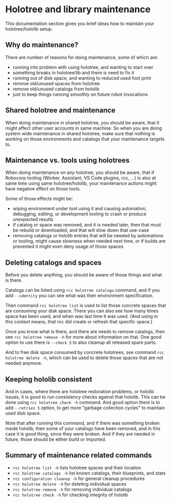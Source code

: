 # Holotree and library maintenance

This documentation section gives you brief ideas how to maintain your
holotree/hololib setup.

## Why do maintenance?

There are number of reasons for doing maintenance, some of which are:

- running into problem with using holotree, and wanting to start over
- something breaks in holotree/lib and there is need to fix it
- running out of disk space, and wanting to reduced used foot print
- remove old/unused spaces from holotree
- remove old/unused catalogs from hololib
- just to keep things running smoothly on future robot invocations

## Shared holotree and maintenance

When doing maintenance in shared holotree, you should be aware, that it might
affect other user accounts in same machine. So when you are doing system wide
maintenance in shared holotree, make sure that nothing is working on those
environments and catalogs that your maintenance targets to.

## Maintenance vs. tools using holotrees

When doing maintenance on any holotree, you should be aware, that if Robocorp
tooling (Worker, Assistant, VS Code plugins, rcc, ...) is
also at same time using same holotree/hololib, your maintenance actions might
have negative effect on those tools.

Some of those effects might be:

- wiping environment under tool using it and causing automation, debugging,
  editing, or development tooling to crash or produce unexpected results
- if catalog or space was removed, and it is needed later, then that must
  be rebuild or downloaded, and that will slow down that use-case
- removing catalogs or hololib entries that will be needed by automations
  or tooling, might cause slowness when needed next time, or if builds are
  prevented it might even deny usage of those spaces

## Deleting catalogs and spaces

Before you delete anything, you should be aware of those things and what is
there.

Catalogs can be listed using `rcc holotree catalogs` command, and
if you add `--identity` you can see what was their environment specification.

Then command `rcc holotree list` is used to list those concrete spaces that
are consuming your disk space. There you can also see how many times space
has been used, and when was last time it was used. (And using in this context
means, that rcc did create or refresh that specific space.)

Once you know what is there, and there are needs to remove catalogs, then
see `rcc holotree remove -h` for more about information on that. One good
option to use there is `--check 5` to also cleanup all released spare parts.

And to free disk space consumed by concrete holotrees, see command
`rcc holotree delete -h`, which can be used to delete those spaces that
are not needed anymore.

## Keeping hololib consistent

And in cases, where there are holotree restoration problems, or hololib
issues, it is good to run consistency checks against that hololib. This
can be done using `rcc holotree check -h` command. And good option there
is to add `--retries 5` option, to get more "garbage collection cycles"
to maintain used disk space.

Note that after running this command, and if there was something broken
inside hololib, then some of your catalogs have been removed, and in this
case it is good thing, since they were broken. And if they are needed in
future, those should be either build or imported.

## Summary of maintenance related commands

- `rcc holotree list -h` lists holotree spaces and their location
- `rcc holotree catalogs -h` list known catalogs, their blueprints, and stats
- `rcc configuration cleanup -h` for general cleanup procedures
- `rcc holotree delete -h` for deleting individual spaces
- `rcc holotree remove -h` for removing individual catalogs
- `rcc holotree check -h` for checking integrity of hololib
